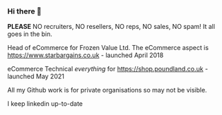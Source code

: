 ### Hi there 👋
**PLEASE** NO recruiters, NO resellers, NO reps, NO sales, NO spam! It all goes in the bin.

Head of eCommerce for Frozen Value Ltd. The eCommerce aspect is https://www.starbargains.co.uk - launched April 2018

eCommerce Technical _everything_ for https://shop.poundland.co.uk - launched May 2021

All my Github work is for private organisations so may not be visible.

I keep linkedin up-to-date

[linkedin]: https://www.linkedin.com/in/simeonpashley/
